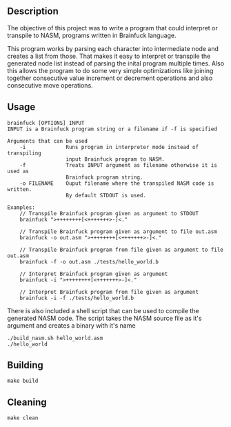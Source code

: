 ## Description
The objective of this project was to write a program that could interpret or
transpile to NASM, programs written in Brainfuck language.

This program works by parsing each character into intermediate node and creates a list from those. That makes it easy to interpret or transpile the generated node list instead of parsing the inital program multiple times. Also this allows the program to do some very
simple optimizations like joining together consecutive value increment or decrement operations and also consecutive move operations.

## Usage
```
brainfuck [OPTIONS] INPUT
INPUT is a Brainfuck program string or a filename if -f is specified

Arguments that can be used
    -i             Runs program in interpreter mode instead of transpiling 
                   input Brainfuck program to NASM.
    -f             Treats INPUT argument as filename otherwise it is used as 
                   Brainfuck program string.
    -o FILENAME    Ouput filename where the transpiled NASM code is written. 
                   By default STDOUT is used.

Examples:
    // Transpile Brainfuck program given as argument to STDOUT
    brainfuck ">++++++++[<+++++++>-]<."

    // Transpile Brainfuck program given as argument to file out.asm
    brainfuck -o out.asm ">++++++++[<+++++++>-]<."
    
    // Transpile Brainfuck program from file given as argument to file out.asm
    brainfuck -f -o out.asm ./tests/hello_world.b

    // Interpret Brainfuck program given as argument
    brainfuck -i ">++++++++[<+++++++>-]<."
    
    // Interpret Brainfuck program from file given as argument
    brainfuck -i -f ./tests/hello_world.b
```
There is also included a shell script that can be used to compile the generated NASM code. The script takes the NASM source file as it's argument and creates a binary with it's name
```
./build_nasm.sh hello_world.asm
./hello_world
```

## Building
```
make build
```

## Cleaning
```
make clean
```
